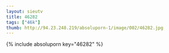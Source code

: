 ```yaml
--- 
layout: sieutv
title: 46282
tags: ["46k"]
thumb: http://94.23.248.219/absoluporn-1/image/002/46282.jpg
---
```

{% include absoluporn key="46282" %} 
